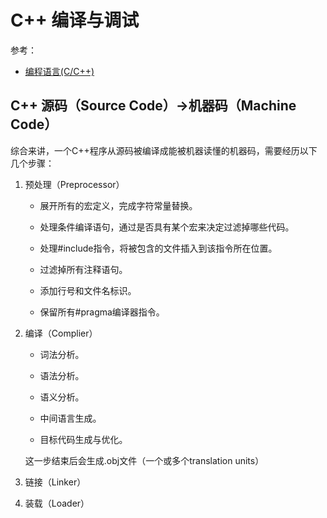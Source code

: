 # C++ 编译与调试

参考：

- [编程语言(C/C++)](https://github.com/linw7/Skill-Tree/blob/master/%E7%BC%96%E7%A8%8B%E8%AF%AD%E8%A8%80C%2B%2B.md#other)

## C++ 源码（Source Code）->机器码（Machine Code）

综合来讲，一个C++程序从源码被编译成能被机器读懂的机器码，需要经历以下几个步骤：

1. 预处理（Preprocessor）

    - 展开所有的宏定义，完成字符常量替换。

    - 处理条件编译语句，通过是否具有某个宏来决定过滤掉哪些代码。

    - 处理#include指令，将被包含的文件插入到该指令所在位置。

    - 过滤掉所有注释语句。

    - 添加行号和文件名标识。

    - 保留所有#pragma编译器指令。

2. 编译（Complier）

    - 词法分析。

    - 语法分析。

    - 语义分析。

    - 中间语言生成。

    - 目标代码生成与优化。

    这一步结束后会生成.obj文件（一个或多个translation units）

3. 链接（Linker）

4. 装载（Loader）

